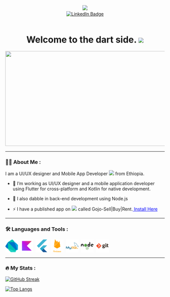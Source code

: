 <div id="header" align="center">
  <img src="https://i.giphy.com/media/v1.Y2lkPTc5MGI3NjExYWpmMW5sczZiZ251bTMzZDJ6enkyOHM0cnBrNjRlNnQ3cThjYXVtciZlcD12MV9pbnRlcm5hbF9naWZfYnlfaWQmY3Q9Zw/E89xxATM4iZoPdr6Tb/giphy.gif" width="100"/>
  <div id="badges">
    <a href="https://www.linkedin.com/in/peniel-alemayehu-540351273/">
      <img src="https://img.shields.io/badge/LinkedIn-blue?style=for-the-badge&logo=linkedin&logoColor=white" alt="LinkedIn Badge"/>
    </a>
  </div>
  <img src="https://komarev.com/ghpvc/?username=Penielalex&style=flat-square&color=blue" alt=""/>
  <h1>
    Welcome to the dart side.
    <img src="https://i.giphy.com/media/v1.Y2lkPTc5MGI3NjExbjZjdXlyZmMxajgxOGpsdzVneW5uZ21zaTdkZjdybXc4a2kzYjBzNyZlcD12MV9pbnRlcm5hbF9naWZfYnlfaWQmY3Q9Zw/cw57Zj5jydM2EU50Ju/giphy.gif" width="30px"/>
  </h1>
</div>
<div align="center">
  <img src="https://i.giphy.com/media/v1.Y2lkPTc5MGI3NjExbjNmMHBkenRxMzE2NHBlNnVub3IwcjE4dTNndHF2c2d2MTUzMjJkYiZlcD12MV9pbnRlcm5hbF9naWZfYnlfaWQmY3Q9Zw/L1R1tvI9svkIWwpVYr/giphy.gif" width="600" height="300"/>
</div>

---

### :woman_technologist: About Me :
I am a UI/UX designer and Mobile App Developer <img src="https://media.giphy.com/media/WUlplcMpOCEmTGBtBW/giphy.gif" width="30"> from Ethiopia.
- :telescope: I’m working as UI/UX designer and a mobile application developer using Flutter for cross-platform and Kotlin for native development. 

- :pinching_hand: I also dabble in back-end development using Node.js

- :zap: I have a published app on <img src="https://upload.wikimedia.org/wikipedia/commons/7/7a/Google_Play_2022_logo.svg" width="90px"> called Gojo-Sell|Buy|Rent.<a href="https://play.google.com/store/apps/details?id=com.hulutec.GojoSellBuyRent" style="text-decoration: underline; color: blue;" target="_blank">
  Install Here
</a>


---

### :hammer_and_wrench: Languages and Tools :
<div>
  <img src="https://github.com/devicons/devicon/blob/master/icons/dart/dart-original.svg" title="Dart" alt="Dart" width="40" height="40"/>&nbsp;
  <img src="https://github.com/devicons/devicon/blob/master/icons/kotlin/kotlin-original.svg" title="Kotlin" alt="Kotlin" width="40" height="40"/>&nbsp;
  <img src="https://github.com/devicons/devicon/blob/master/icons/flutter/flutter-original.svg" title="Flutter" alt="Flutter" width="40" height="40"/>&nbsp;
  <img src="https://github.com/devicons/devicon/blob/master/icons/firebase/firebase-plain-wordmark.svg" title="Firebase" alt="Firebase" width="40" height="40"/>&nbsp;
  <img src="https://github.com/devicons/devicon/blob/master/icons/mysql/mysql-original-wordmark.svg" title="MySQL"  alt="MySQL" width="40" height="40"/>&nbsp;
  <img src="https://github.com/devicons/devicon/blob/master/icons/nodejs/nodejs-original-wordmark.svg" title="NodeJS" alt="NodeJS" width="40" height="40"/>&nbsp;
  <img src="https://github.com/devicons/devicon/blob/master/icons/git/git-original-wordmark.svg" title="Git" **alt="Git" width="40" height="40"/>
</div>

---

### :fire: My Stats :
[![GitHub Streak](http://github-readme-streak-stats.herokuapp.com?user=Penielalex&theme=dark&background=000000)](https://git.io/streak-stats)

[![Top Langs](https://github-readme-stats.vercel.app/api/top-langs/?username=Penielalex&layout=compact&theme=vision-friendly-dark)](https://github.com/anuraghazra/github-readme-stats)

